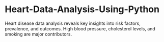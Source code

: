 # Heart-Data-Analysis-Using-Python
Heart disease data analysis reveals key insights into risk factors, prevalence, and outcomes. High blood pressure, cholesterol levels, and smoking are major contributors.
